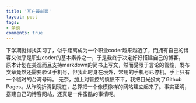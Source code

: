 ```yaml
---
title: '写在最前面'
layout: post
tags:
- 杂谈
comments: true
---
```


下学期就得找实习了，似乎距离成为一个职业coder越来越近了，而拥有自己的博客又似乎是职业coder的基本素养之一，于是我终于决定好好搭建自己的博客。
原本计划在美观而且支持markdown的简书上写文，然而受限于言论的管控，发布文章竟然还需要验证手机号，但我此时身在境外，常用的手机号已停机，手上只有一个临时的台湾号码。
无奈，加上对管控的愤愤不平，我把目光投向了Github Pages。从昨晚折腾到现在，总算把一个像模像样的网站建立起来了。事实证明，搭建自己的博客网站，还真是一件蛮酷的事情呢。